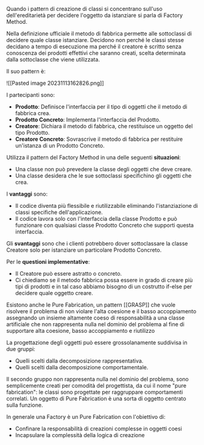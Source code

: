 Quando i pattern di creazione di classi si concentrano sull'uso dell'ereditarietà per decidere l'oggetto da istanziare si parla di Factory Method.

Nella definizione ufficiale il metodo di fabbrica permette alle sottoclassi di decidere quale classe istanziare.
Decidono non perché le classi stesse decidano a tempo di esecuzione ma perché il creatore è scritto senza conoscenza dei prodotti effettivi che saranno creati, scelta determinata dalla sottoclasse che viene utilizzata.

Il suo pattern è:

![[Pasted image 20231113162826.png]]

I partecipanti sono:
- **Prodotto**: Definisce l'interfaccia per il tipo di oggetti che il metodo di fabbrica crea.
- **Prodotto Concreto**: Implementa l'interfaccia del Prodotto.
- **Creatore**: Dichiara il metodo di fabbrica, che restituisce un oggetto del tipo Prodotto.
- **Creatore Concreto**: Sovrascrive il metodo di fabbrica per restituire un'istanza di un Prodotto Concreto.

Utilizza il pattern del Factory Method in una delle seguenti **situazioni**:
- Una classe non può prevedere la classe degli oggetti che deve creare.
- Una classe desidera che le sue sottoclassi specifichino gli oggetti che crea.

I **vantaggi** sono:
- Il codice diventa più flessibile e riutilizzabile eliminando l'istanziazione di classi specifiche dell'applicazione.
- Il codice lavora solo con l'interfaccia della classe Prodotto e può funzionare con qualsiasi classe Prodotto Concreto che supporti questa interfaccia.

Gli **svantaggi** sono che i clienti potrebbero dover sottoclassare la classe Creatore solo per istanziare un particolare Prodotto Concreto.

Per le **questioni implementative**:
- Il Creatore può essere astratto o concreto.
- Ci chiediamo se il metodo fabbrica possa essere in grado di creare più tipi di prodotti e in tal caso abbiamo bisogno di un costrutto if-else per decidere quale oggetto creare.

Esistono anche le Pure Fabrication, un pattern [[GRASP]] che vuole risolvere il problema di non violare l'alta coesione e il basso accoppiamento assegnando un insieme altamente coeso di responsabilità a una classe artificiale che non rappresenta nulla nel dominio del problema al fine di supportare alta coesione, basso accoppiamento e riutilizzo

La progettazione degli oggetti può essere grossolanamente suddivisa in due gruppi:
- Quelli scelti dalla decomposizione rappresentativa.
- Quelli scelti dalla decomposizione comportamentale.

Il secondo gruppo non rappresenta nulla nel dominio del problema, sono semplicemente creati per comodità del progettista, da cui il nome "pure fabrication": le classi sono progettate per raggruppare comportamenti correlati.
Un oggetto di Pure Fabrication è una sorta di oggetto centrato sulla funzione.

In generale una Factory è un Pure Fabrication con l'obiettivo di:
- Confinare la responsabilità di creazioni complesse in oggetti coesi
- Incapsulare la complessità della logica di creazione